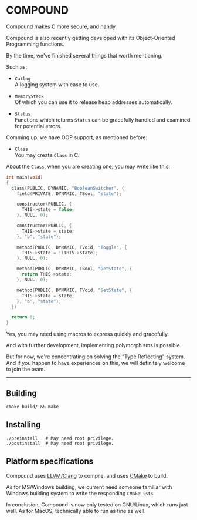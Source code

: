 # COMPOUND

Compound makes C more secure, and handy.  

Compound is also recently getting developed with its Object-Oriented Programming functions.  

By the time, we've finished several things that worth mentioning.  

Such as:  
  - `Catlog`  
     A logging system with ease to use.  

  - `MemoryStack`  
     Of which you can use it to release heap addresses automatically.  

  - `Status`  
     Functions which returns `Status` can be gracefully handled and examined for potential errors.  

Comming up, we have OOP support, as mentioned before:  
  - `Class`  
     You may create `Class` in C.  

About the `Class`, when you are creating one, you may write like this:  
```C
int main(void)
{
  class(PUBLIC, DYNAMIC, "BooleanSwitcher", {
    field(PRIVATE, DYNAMIC, TBool, "state");

    constructor(PUBLIC, {
      THIS->state = false;
    }, NULL, 0);

    constructor(PUBLIC, {
      THIS->state = state;
    }, "b", "state");

    method(PUBLIC, DYNAMIC, TVoid, "Toggle", {
      THIS->state = !(THIS->state);
    }, NULL, 0);

    method(PUBLIC, DYNAMIC, TBool, "GetState", {
      return THIS->state;
    }, NULL, 0);

    method(PUBLIC, DYNAMIC, TVoid, "SetState", {
      THIS->state = state;
    }, "b", "state");
  })

  return 0;
}
```
Yes, you may need using macros to express quickly and gracefully.  

And with further development, implementing polymorphisms is possible.  

But for now, we're concentrating on solving the "Type Reflecting" system.  
And if you happen to have experiences on this, we will definitely welcome to
join the team.  

---
## Building
```shell
cmake build/ && make
```

## Installing
```shell
./preinstall   # May need root privilege.
./postinstall  # May need root privilege.
```

## Platform specifications  

Compound uses [LLVM/Clang](https://github.com/llvm/llvm-project) to compile, and
uses [CMake](https://github.com/Kitware/CMake) to build.  

As for MS/Windows building, we current need someone familiar with Windows
building system to write the responding `CMakeLists`.

In conclusion, Compound is now only tested on GNU/Linux, which runs just well.
As for MacOS, technically able to run as fine as well.

